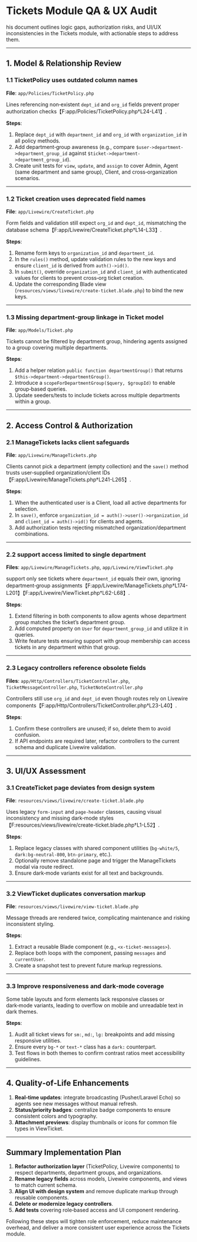 
# Tickets Module QA & UX Audit

his document outlines logic gaps, authorization risks, and UI/UX inconsistencies in the Tickets module, with actionable steps to address them.

---

## 1. Model & Relationship Review

### 1.1 TicketPolicy uses outdated column names
**File**: `app/Policies/TicketPolicy.php`

Lines referencing non‑existent `dept_id` and `org_id` fields prevent proper authorization checks【F:app/Policies/TicketPolicy.php†L24-L41】.

**Steps**:
1. Replace `dept_id` with `department_id` and `org_id` with `organization_id` in all policy methods.
2. Add department‑group awareness (e.g., compare `$user->department->department_group_id` against `$ticket->department->department_group_id`).
3. Create unit tests for `view`, `update`, and `assign` to cover Admin, Agent (same department and same group), Client, and cross‑organization scenarios.

---

### 1.2 Ticket creation uses deprecated field names
**File**: `app/Livewire/CreateTicket.php`

Form fields and validation still expect `org_id` and `dept_id`, mismatching the database schema【F:app/Livewire/CreateTicket.php†L14-L33】.

**Steps**:
1. Rename form keys to `organization_id` and `department_id`.
2. In the `rules()` method, update validation rules to the new keys and ensure `client_id` is derived from `auth()->id()`.
3. In `submit()`, override `organization_id` and `client_id` with authenticated values for clients to prevent cross‑org ticket creation.
4. Update the corresponding Blade view (`resources/views/livewire/create-ticket.blade.php`) to bind the new keys.

---

### 1.3 Missing department‑group linkage in Ticket model
**File**: `app/Models/Ticket.php`

Tickets cannot be filtered by department group, hindering agents assigned to a group covering multiple departments.

**Steps**:
1. Add a helper relation `public function departmentGroup()` that returns `$this->department->departmentGroup()`.
2. Introduce a `scopeForDepartmentGroup($query, $groupId)` to enable group‑based queries.
3. Update seeders/tests to include tickets across multiple departments within a group.

---

## 2. Access Control & Authorization

### 2.1 ManageTickets lacks client safeguards
**File**: `app/Livewire/ManageTickets.php`

Clients cannot pick a department (empty collection) and the `save()` method trusts user‑supplied organization/client IDs【F:app/Livewire/ManageTickets.php†L241-L265】.

**Steps**:
1. When the authenticated user is a Client, load all active departments for selection.
2. In `save()`, enforce `organization_id = auth()->user()->organization_id` and `client_id = auth()->id()` for clients and agents.
3. Add authorization tests rejecting mismatched organization/department combinations.

---

### 2.2 support access limited to single department
**Files**: `app/Livewire/ManageTickets.php`, `app/Livewire/ViewTicket.php`

support only see tickets where `department_id` equals their own, ignoring department‑group assignments【F:app/Livewire/ManageTickets.php†L174-L201】【F:app/Livewire/ViewTicket.php†L62-L68】.

**Steps**:
1. Extend filtering in both components to allow agents whose department group matches the ticket’s department group.
2. Add computed property on `User` for `department_group_id` and utilize it in queries.
3. Write feature tests ensuring support with group membership can access tickets in any department within that group.

---

### 2.3 Legacy controllers reference obsolete fields
**Files**: `app/Http/Controllers/TicketController.php`, `TicketMessageController.php`, `TicketNoteController.php`

Controllers still use `org_id` and `dept_id` even though routes rely on Livewire components【F:app/Http/Controllers/TicketController.php†L23-L40】.

**Steps**:
1. Confirm these controllers are unused; if so, delete them to avoid confusion.
2. If API endpoints are required later, refactor controllers to the current schema and duplicate Livewire validation.

---

## 3. UI/UX Assessment

### 3.1 CreateTicket page deviates from design system
**File**: `resources/views/livewire/create-ticket.blade.php`

Uses legacy `form-input` and `page-header` classes, causing visual inconsistency and missing dark‑mode styles【F:resources/views/livewire/create-ticket.blade.php†L1-L52】.

**Steps**:
1. Replace legacy classes with shared component utilities (`bg-white/5`, `dark:bg-neutral-800`, `btn-primary`, etc.).
2. Optionally remove standalone page and trigger the ManageTickets modal via route redirect.
3. Ensure dark‑mode variants exist for all text and backgrounds.

---

### 3.2 ViewTicket duplicates conversation markup
**File**: `resources/views/livewire/view-ticket.blade.php`

Message threads are rendered twice, complicating maintenance and risking inconsistent styling.

**Steps**:
1. Extract a reusable Blade component (e.g., `<x-ticket-messages>`).
2. Replace both loops with the component, passing `messages` and `currentUser`.
3. Create a snapshot test to prevent future markup regressions.

---

### 3.3 Improve responsiveness and dark‑mode coverage

Some table layouts and form elements lack responsive classes or dark‑mode variants, leading to overflow on mobile and unreadable text in dark themes.

**Steps**:
1. Audit all ticket views for `sm:`, `md:`, `lg:` breakpoints and add missing responsive utilities.
2. Ensure every `bg-*` or `text-*` class has a `dark:` counterpart.
3. Test flows in both themes to confirm contrast ratios meet accessibility guidelines.

---

## 4. Quality‑of‑Life Enhancements

1. **Real‑time updates**: integrate broadcasting (Pusher/Laravel Echo) so agents see new messages without manual refresh.
2. **Status/priority badges**: centralize badge components to ensure consistent colors and typography.
3. **Attachment previews**: display thumbnails or icons for common file types in ViewTicket.

---

## Summary Implementation Plan

1. **Refactor authorization layer** (TicketPolicy, Livewire components) to respect departments, department groups, and organizations.
2. **Rename legacy fields** across models, Livewire components, and views to match current schema.
3. **Align UI with design system** and remove duplicate markup through reusable components.
4. **Delete or modernize legacy controllers**.
5. **Add tests** covering role‑based access and UI component rendering.

Following these steps will tighten role enforcement, reduce maintenance overhead, and deliver a more consistent user experience across the Tickets module.
